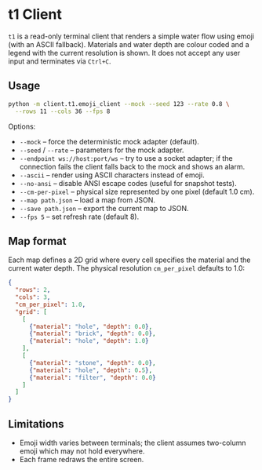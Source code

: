 # t1 Client

`t1` is a read-only terminal client that renders a simple water flow using
emoji (with an ASCII fallback). Materials and water depth are colour coded and a
legend with the current resolution is shown. It does not accept any user input
and terminates via `Ctrl+C`.

## Usage

```sh
python -m client.t1.emoji_client --mock --seed 123 --rate 0.8 \
  --rows 11 --cols 36 --fps 8
```

Options:

- `--mock` – force the deterministic mock adapter (default).
- `--seed` / `--rate` – parameters for the mock adapter.
- `--endpoint ws://host:port/ws` – try to use a socket adapter; if the
  connection fails the client falls back to the mock and shows an alarm.
- `--ascii` – render using ASCII characters instead of emoji.
- `--no-ansi` – disable ANSI escape codes (useful for snapshot tests).
- `--cm-per-pixel` – physical size represented by one pixel (default 1.0 cm).
- `--map path.json` – load a map from JSON.
- `--save path.json` – export the current map to JSON.
- `--fps 5` – set refresh rate (default 8).

## Map format

Each map defines a 2D grid where every cell specifies the material and the
current water depth. The physical resolution `cm_per_pixel` defaults to 1.0:

```json
{
  "rows": 2,
  "cols": 3,
  "cm_per_pixel": 1.0,
  "grid": [
    [
      {"material": "hole", "depth": 0.0},
      {"material": "brick", "depth": 0.0},
      {"material": "hole", "depth": 1.0}
    ],
    [
      {"material": "stone", "depth": 0.0},
      {"material": "hole", "depth": 0.5},
      {"material": "filter", "depth": 0.0}
    ]
  ]
}
```

## Limitations

- Emoji width varies between terminals; the client assumes two-column
  emoji which may not hold everywhere.
- Each frame redraws the entire screen.
